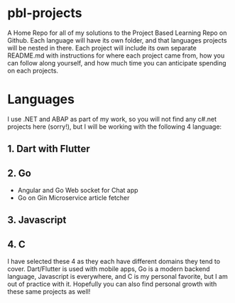 # pbl-projects
A Home Repo for all of my solutions to the Project Based Learning Repo on Github. Each language will have its own folder, and that languages projects will be nested in there. Each project will include its own separate README.md with instructions for where each project came from, how you can follow along yourself, and how much time you can anticipate spending on each projects. 

# Languages
I use .NET and ABAP as part of my work, so you will not find any c#.net projects here (sorry!), but I will be working with the following 4 language:

## 1. Dart with Flutter

## 2. Go
  - Angular and Go Web socket for Chat app
  - Go on Gin Microservice article fetcher

## 3. Javascript
## 4. C

I have selected these 4 as they each have different domains they tend to cover. Dart/Flutter is used with mobile apps, Go is a modern backend language, Javascript is everywhere, and C is my personal favorite, but I am out of practice with it. Hopefully you can also find personal growth with these same projects as well!
